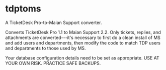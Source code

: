 tdptoms
=======

A TicketDesk Pro-to-Maian Support converter.

Converts TicketDesk Pro 1.1 to Maian Support 2.2. Only tickets, replies, and attachments are converted---it's necessary to first do a clean install of MS and add users and departments, then modify the code to match TDP users and departments to those used by MS.

Your database configuration details need to be set as appropriate. USE AT YOUR OWN RISK. PRACTICE SAFE BACKUPS.